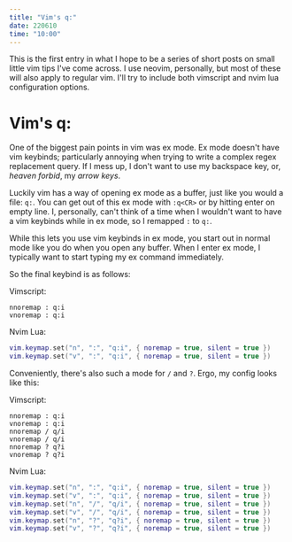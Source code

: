 ```yaml
---
title: "Vim's q:"
date: 220610
time: "10:00"
---
```


This is the first entry in what I hope to be a series of short posts on small little vim tips I've come across.
I use neovim, personally, but most of these will also apply to regular vim.
I'll try to include both vimscript and nvim lua configuration options.

# Vim's q:

One of the biggest pain points in vim was ex mode. 
Ex mode doesn't have vim keybinds; particularly annoying when trying to write a complex regex replacement query.
If I mess up, I don't want to use my backspace key, or, *heaven forbid*, my *arrow keys*.

Luckily vim has a way of opening ex mode as a buffer, just like you would a file: `q:`.
You can get out of this ex mode with `:q<CR>` or by hitting enter on empty line.
I, personally, can't think of a time when I wouldn't want to have a vim keybinds while in ex mode, so I remapped `:` to `q:`.

While this lets you use vim keybinds in ex mode, you start out in normal mode like you do when you open any buffer.
When I enter ex mode, I typically want to start typing my ex command immediately.

So the final keybind is as follows:

Vimscript:

```vim
nnoremap : q:i
vnoremap : q:i
```

Nvim Lua:

```lua
vim.keymap.set("n", ":", "q:i", { noremap = true, silent = true })
vim.keymap.set("v", ":", "q:i", { noremap = true, silent = true })
```

Conveniently, there's also such a mode for `/` and `?`.
Ergo, my config looks like this:

Vimscript:

```vim
nnoremap : q:i
vnoremap : q:i
nnoremap / q/i
vnoremap / q/i
nnoremap ? q?i
vnoremap ? q?i
```

Nvim Lua:

```lua
vim.keymap.set("n", ":", "q:i", { noremap = true, silent = true })
vim.keymap.set("v", ":", "q:i", { noremap = true, silent = true })
vim.keymap.set("n", "/", "q/i", { noremap = true, silent = true })
vim.keymap.set("v", "/", "q/i", { noremap = true, silent = true })
vim.keymap.set("n", "?", "q?i", { noremap = true, silent = true })
vim.keymap.set("v", "?", "q?i", { noremap = true, silent = true })
```
